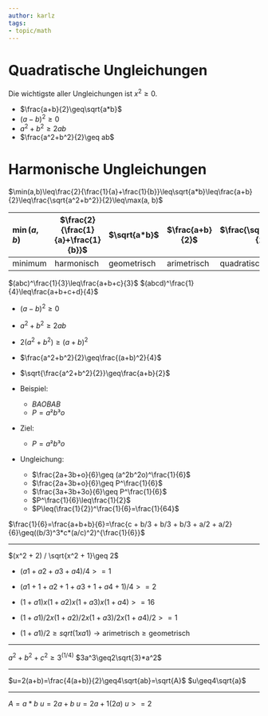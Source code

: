 ```yaml
---
author: karlz
tags:
- topic/math
---
```


# Quadratische Ungleichungen

Die wichtigste aller Ungleichungen ist $x^2\geq0$.
- $\frac{a+b}{2}\geq\sqrt{a*b}$
- $(a-b)^2\geq0$
- $a^2+b^2\geq 2ab$
- $\frac{a^2+b^2}{2}\geq ab$

# Harmonische Ungleichungen

$\min(a,b)\leq\frac{2}{\frac{1}{a}+\frac{1}{b}}\leq\sqrt{a*b}\leq\frac{a+b}{2}\leq\frac{\sqrt{a^2+b^2}}{2}\leq\max(a, b)$

|$\min(a,b)$ |$\frac{2}{\frac{1}{a}+\frac{1}{b}}$|$\sqrt{a*b}$|$\frac{a+b}{2}$|$\frac{\sqrt{a^2+b^2}}{2}$|$\max(a, b)$|
|:-|-|-|-|-|-:|
|minimum|harmonisch|geometrisch|arimetrisch|quadratisch|maximum|

$(abc)^\frac{1}{3}\leq\frac{a+b+c}{3}$
$(abcd)^\frac{1}{4}\leq\frac{a+b+c+d}{4}$

- $(a-b)^2\geq0$
- $a^2+b^2\geq2ab$
- $2(a^2+b^2)\geq(a+b)^2$
- $\frac{a^2+b^2}{2}\geq\frac{(a+b)^2}{4}$
- $\sqrt{\frac{a^2+b^2}{2}}\geq\frac{a+b}{2}$

- Beispiel:
	- $BAOBAB$
	- $P = a²b³o$
- Ziel:
	- $P = a²b³o$
- Ungleichung:
	- $\frac{2a+3b+o}{6}\geq (a^2b^2o)^\frac{1}{6}$
	- $\frac{2a+3b+o}{6}\geq P^\frac{1}{6}$
	- $\frac{3a+3b+3o}{6}\geq P^\frac{1}{6}$
	- $P^\frac{1}{6}\leq\frac{1}{2}$
	- $P\leq(\frac{1}{2})^\frac{1}{6}=\frac{1}{64}$

$\frac{1}{6}=\frac{a+b+b}{6}=\frac{c + b/3 + b/3 + b/3 + a/2 + a/2}{6}\geq((b/3)^3*c*(a/c)^2)^{\frac{1}{6}}$
- - -
$(x^2 + 2) / \sqrt{x^2 + 1}\geq 2$

- $(a1 + a2 + a3+ a4) / 4 >= 1$
- $(a1 + 1 + a2 + 1 + a3 + 1 + a4 + 1) / 4 >= 2$

- $(1 + a1) x (1 + a2) x (1 + a3) x (1 + a4) >= 16$
- $(1 + a1) / 2 x (1 + a2) / 2 x (1 + a3) / 2 x (1 + a4) / 2 >= 1$
- $(1 + a1) / 2\geq sqrt(1 x a1)\to\text{arimetrisch}\geq\text{geometrisch}$
- - -
$a^2+b^2+c^2\geq3^{(1/4)}$
$3a^3\geq2\sqrt{3}*a^2$
- - -
$u=2(a+b)=\frac{4(a+b)}{2}\geq4\sqrt{ab}=\sqrt{A}$
$u\geq4\sqrt{a}$
- - -
$A = a*b$
$u = 2a + b$
$u = 2a + 1(2a)$
$u >= 2$

